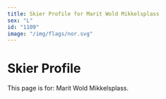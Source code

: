 ```yaml
---
title: Skier Profile for Marit Wold Mikkelsplass
sex: "L"
id: "1109"
image: "/img/flags/nor.svg" 
---
```


# Skier Profile

This page is for: Marit Wold Mikkelsplass.
    